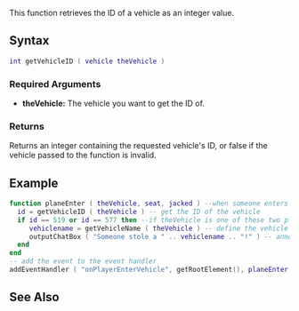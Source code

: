 This function retrieves the ID of a vehicle as an integer value.

Syntax
------

``` lua
int getVehicleID ( vehicle theVehicle )             
```

### Required Arguments

-   **theVehicle:** The vehicle you want to get the ID of.

### Returns

Returns an integer containing the requested vehicle's ID, or false if the vehicle passed to the function is invalid.

Example
-------

``` lua
function planeEnter ( theVehicle, seat, jacked ) --when someone enters a vehicle
  id = getVehicleID ( theVehicle ) -- get the ID of the vehicle
  if id == 519 or id == 577 then --if theVehicle is one of these two planes
     vehiclename = getVehicleName ( theVehicle ) -- define the vehicle name 
     outputChatBox ( "Someone stole a " .. vehiclename .. "!" ) -- announce that someone stole the plane
  end
end
-- add the event to the event handler
addEventHandler ( "onPlayerEnterVehicle", getRootElement(), planeEnter )
```

See Also
--------
